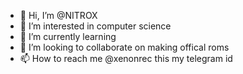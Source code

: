 - 👋 Hi, I’m @NITROX
- 👀 I’m interested in computer science
- 🌱 I’m currently learning 
- 💞️ I’m looking to collaborate on making offical roms
- 📫 How to reach me @xenonrec this my telegram id
<!---
techCustom/techCustom is a ✨ special ✨ repository because its `README.md` (this file) appears on your GitHub profile.
You can click the Preview link to take a look at your changes.
--->
